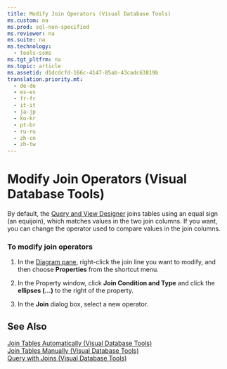 ```yaml
---
title: Modify Join Operators (Visual Database Tools)
ms.custom: na
ms.prod: sql-non-specified
ms.reviewer: na
ms.suite: na
ms.technology: 
  - tools-ssms
ms.tgt_pltfrm: na
ms.topic: article
ms.assetid: d1dcdcfd-166c-4147-85ab-43cadc63819b
translation.priority.mt: 
  - de-de
  - es-es
  - fr-fr
  - it-it
  - ja-jp
  - ko-kr
  - pt-br
  - ru-ru
  - zh-cn
  - zh-tw
---
```

# Modify Join Operators (Visual Database Tools)
By default, the [Query and View Designer](../content/Query-and-View-Designer-Tools--Visual-Database-Tools-.md) joins tables using an equal sign (an equijoin), which matches values in the two join columns. If you want, you can change the operator used to compare values in the join columns.  
  
### To modify join operators  
  
1.  In the [Diagram pane](../content/Diagram-Pane--Visual-Database-Tools-.md), right\-click the join line you want to modify, and then choose **Properties** from the shortcut menu.  
  
2.  In the Property window, click **Join Condition and Type** and click the **ellipses (…)** to the right of the property.  
  
3.  In the **Join** dialog box, select a new operator.  
  
## See Also  
[Join Tables Automatically &#40;Visual Database Tools&#41;](../content/Join-Tables-Automatically--Visual-Database-Tools-.md)  
[Join Tables Manually &#40;Visual Database Tools&#41;](../content/Join-Tables-Manually--Visual-Database-Tools-.md)  
[Query with Joins &#40;Visual Database Tools&#41;](../content/Query-with-Joins--Visual-Database-Tools-.md)  
  
